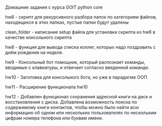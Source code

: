 Домашние задания с курса GOIT python core

hw6 - скрипт для рекурсивного разбора папок по категориям файлов, находящихся в этих папках, пустые папки будут удалены

clean_folder - написание setup файла для установки скрипта из hw6 в качестве консольного скрипта

hw8 - функция для вывода списка коллег, которых надо поздравить с днём рождения на неделе.

hw9 - Консольный бот помощник, который распознает команды, вводимые с клавиатуры, и отвечает согласно введенной команде.

hw10 - Заготовка для консольного бота, но уже в парадигме ООП

hw11 - Расширение функционала hw10

hw12 - Добавлен функционал сохранения адресной книги на диск и восстановления с диска. Добавлена возможность поиска по содержимому книги контактов, чтобы
можно было найти всю информацию об одном или нескольких пользователях по нескольким цифрам номера телефона или буквам имени.

